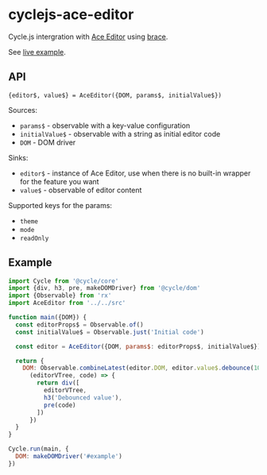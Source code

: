 # cyclejs-ace-editor

Cycle.js intergration with [Ace Editor](https://ace.c9.io/) using
[brace](https://github.com/thlorenz/brace).

See [live example](https://tommy-the-runner.github.io/cyclejs-ace-editor/).

## API

```
{editor$, value$} = AceEditor({DOM, params$, initialValue$})
```

Sources:

 - `params$` - observable with a key-value configuration
 - `initialValue$` - observable with a string as initial editor code
 - `DOM` - DOM driver

Sinks:

 - `editor$` - instance of Ace Editor, use when there is no built-in wrapper for the feature you want
 - `value$` - observable of editor content


Supported keys for the params:
 - `theme`
 - `mode`
 - `readOnly`

## Example

```js
import Cycle from '@cycle/core'
import {div, h3, pre, makeDOMDriver} from '@cycle/dom'
import {Observable} from 'rx'
import AceEditor from '../../src'

function main({DOM}) {
  const editorProps$ = Observable.of()
  const initialValue$ = Observable.just('Initial code')

  const editor = AceEditor({DOM, params$: editorProps$, initialValue$})

  return {
    DOM: Observable.combineLatest(editor.DOM, editor.value$.debounce(100),
      (editorVTree, code) => {
        return div([
          editorVTree,
          h3('Debounced value'),
          pre(code)
        ])
      })
  }
}

Cycle.run(main, {
  DOM: makeDOMDriver('#example')
})
```

